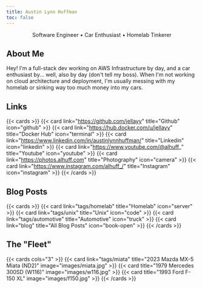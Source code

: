 ```yaml
---
title: Austin Lynn Huffman
toc: false
---
```

<center>Software Engineer • Car Enthusiast • Homelab Tinkerer</center>

## About Me

Hey! I'm a full-stack dev working on AWS Infrastructure by day, and a car enthusiast by... well, also by day (don't tell my boss). When I'm not working on cloud architecture and deployment, I'm usually messing with my homelab or sinking way too much money into my cars.

## Links

{{< cards >}}
  {{< card link="<https://github.com/jellayy>" title="Github" icon="github" >}}
  {{< card link="<https://hub.docker.com/u/jellayy>" title="Docker Hub" icon="terminal" >}}
  {{< card link="<https://www.linkedin.com/in/austinlynnhuffman/>" title="Linkedin" icon="linkedin" >}}
  {{< card link="<https://www.youtube.com/@alhuff>_" title="Youtube" icon="youtube" >}}
  {{< card link="<https://photos.alhuff.com>" title="Photography" icon="camera" >}}
  {{< card link="<https://www.instagram.com/alhuff_/>" title="Instagram" icon="instagram" >}}
{{< /cards >}}

## Blog Posts

{{< cards >}}
  {{< card link="tags/homelab" title="Homelab" icon="server" >}}
  {{< card link="tags/unix" title="Unix" icon="code" >}}
  {{< card link="tags/automotive" title="Automotive" icon="truck" >}}
  {{< card link="blog" title="All Blog Posts" icon="book-open" >}}
{{< /cards >}}

## The "Fleet"

{{< cards cols="3" >}}
  {{< card link="tags/miata" title="2023 Mazda MX-5 Miata (ND2)" image="images/miata.jpg" >}}
  {{< card title="1979 Mercedes 300SD (W116)" image="images/w116.jpg" >}}
  {{< card title="1993 Ford F-150 XL" image="images/f150.jpg" >}}
{{< /cards >}}

